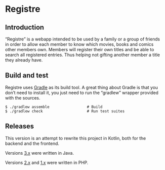 # Registre

## Introduction

“Registre” is a webapp intended to be used by a family or a group of friends
in order to allow each member to know which movies, books and comics other
members own. Members will register their own titles and be able to search all
registered entries. Thus helping not gifting another member a title they
already have.

## Build and test

Registre uses [Gradle][1] as its build tool. A great thing about Gradle is that
you don’t need to install it, you just need to run the “gradlew” wrapper
provided with the sources.

    $ ./gradlew assemble                 # Build
    $ ./gradlew check                    # Run test suites

[1]: https://gradle.org/

## Releases

This version is an attempt to rewrite this project in Kotlin, both for the
backend and the frontend.

Versions [3.x] were written in Java.

Versions [2.x] and [1.x] were written in PHP.

[1.x]: https://github.com/EtienneMiret/Registre/tree/1.x
[2.x]: https://github.com/EtienneMiret/Registre/tree/2.x
[3.x]: https://github.com/EtienneMiret/Registre/tree/3.x

